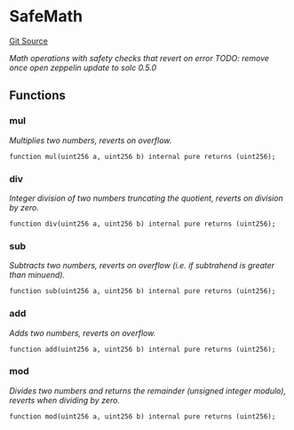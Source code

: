 # SafeMath
[Git Source](https://github.com/TOKnetwork/contracts/blob/155f729fd8db0676297384375468d4d45b8aa44e/contracts/common/gnosis/GnosisSafe.sol)

*Math operations with safety checks that revert on error
TODO: remove once open zeppelin update to solc 0.5.0*


## Functions
### mul

*Multiplies two numbers, reverts on overflow.*


```solidity
function mul(uint256 a, uint256 b) internal pure returns (uint256);
```

### div

*Integer division of two numbers truncating the quotient, reverts on division by zero.*


```solidity
function div(uint256 a, uint256 b) internal pure returns (uint256);
```

### sub

*Subtracts two numbers, reverts on overflow (i.e. if subtrahend is greater than minuend).*


```solidity
function sub(uint256 a, uint256 b) internal pure returns (uint256);
```

### add

*Adds two numbers, reverts on overflow.*


```solidity
function add(uint256 a, uint256 b) internal pure returns (uint256);
```

### mod

*Divides two numbers and returns the remainder (unsigned integer modulo),
reverts when dividing by zero.*


```solidity
function mod(uint256 a, uint256 b) internal pure returns (uint256);
```

